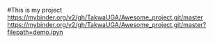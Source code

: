 #This is my project
https://mybinder.org/v2/gh/TakwaUGA/Awesome_project.git/master
https://mybinder.org/v2/gh/TakwaUGA/Awesome_project.git/master?filepath=demo.ipyn
